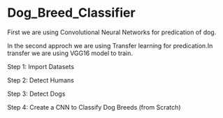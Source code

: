 # Dog_Breed_Classifier
First we are using Convolutional Neural Networks for predication of dog.


In the second approch we are using Transfer learning for predication.In transfer we are using VGG16 model to train.

Step 1: Import Datasets

Step 2: Detect Humans

Step 3: Detect Dogs

Step 4: Create a CNN to Classify Dog Breeds (from Scratch)
